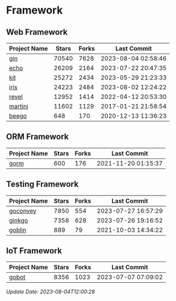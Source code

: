 # Framework

## Web Framework
| Project Name | Stars | Forks | Last Commit |
| ------------ | ----- | ----- | ----------- |
| [gin](https://github.com/gin-gonic/gin) | 70540 | 7628 | 2023-08-04 02:58:46 |
| [echo](https://github.com/labstack/echo) | 26209 | 2164 | 2023-07-22 20:47:35 |
| [kit](https://github.com/go-kit/kit) | 25272 | 2434 | 2023-05-29 21:23:33 |
| [iris](https://github.com/kataras/iris) | 24223 | 2484 | 2023-08-02 12:24:22 |
| [revel](https://github.com/revel/revel) | 12952 | 1414 | 2022-04-12 20:53:30 |
| [martini](https://github.com/go-martini/martini) | 11602 | 1129 | 2017-01-21 21:58:54 |
| [beego](https://github.com/astaxie/beego) | 648 | 170 | 2020-12-13 11:36:23 |

## ORM Framework
| Project Name | Stars | Forks | Last Commit |
| ------------ | ----- | ----- | ----------- |
| [gorm](https://github.com/jinzhu/gorm) | 600 | 176 | 2021-11-20 01:15:37 |

## Testing Framework
| Project Name | Stars | Forks | Last Commit |
| ------------ | ----- | ----- | ----------- |
| [goconvey](https://github.com/smartystreets/goconvey) | 7850 | 554 | 2023-07-27 16:57:29 |
| [ginkgo](https://github.com/onsi/ginkgo) | 7358 | 628 | 2023-07-26 19:16:52 |
| [goblin](https://github.com/franela/goblin) | 889 | 79 | 2021-10-03 14:34:22 |

## IoT Framework
| Project Name | Stars | Forks | Last Commit |
| ------------ | ----- | ----- | ----------- |
| [gobot](https://github.com/hybridgroup/gobot) | 8356 | 1023 | 2023-07-07 07:09:02 |

*Update Date: 2023-08-04T12:00:28*
